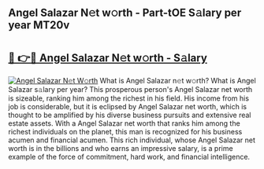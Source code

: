 ## Angel Salazar N𝚎t w𝚘rth - Part-tOE S𝚊lary per year MT20v

# <h2><a href="http://gc00s2.nevu.top/?p=Angel+Salazar">🔗 👉🔴 Angel Salazar N𝚎t w𝚘rth - S𝚊lary</a></h2>

[![Angel Salazar N𝚎t W𝚘rth](https://i.imgur.com/EBH3L9S.jpeg)](http://gc00s2.nevu.top/?p=Angel+Salazar)
What is Angel Salazar n𝚎t w𝚘rth? What is Angel Salazar s𝚊lary per year?
This prosperous person's Angel Salazar net worth is sizeable, ranking him among the richest in his field. His income from his job is considerable, but it is eclipsed by Angel Salazar net worth, which is thought to be amplified by his diverse business pursuits and extensive real estate assets. With a Angel Salazar net worth that ranks him among the richest individuals on the planet, this man is recognized for his business acumen and financial acumen. This rich individual, whose Angel Salazar net worth is in the billions and who earns an impressive salary, is a prime example of the force of commitment, hard work, and financial intelligence.
